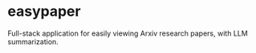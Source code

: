 # easypaper
Full-stack application for easily viewing Arxiv research papers, with LLM summarization.
